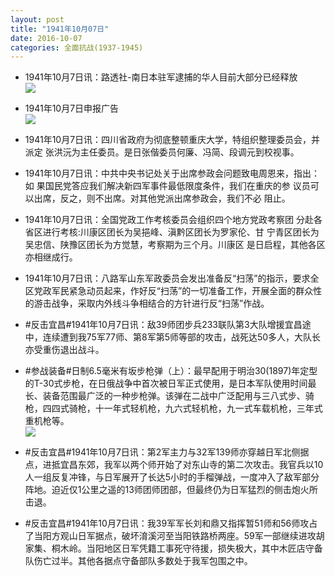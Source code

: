 ```yaml
---
layout: post
title: "1941年10月07日"
date: 2016-10-07
categories: 全面抗战(1937-1945)
---
```


<meta name="referrer" content="no-referrer" />

- 1941年10月7日讯：路透社-南日本驻军逮捕的华人目前大部分已经释放 <br/><img src="https://ww2.sinaimg.cn/large/aca367d8jw1f8k3oujgw7j205h05udg9.jpg" />

- 1941年10月7日申报广告 <br/><img src="https://ww2.sinaimg.cn/large/aca367d8jw1f8k1y7eafmj20pr0hodjw.jpg" />

- 1941年10月7日讯：四川省政府为彻底整顿重庆大学，特组织整理委员会，并派定 张洪沅为主任委员。是日张偕委员何廉、冯简、段调元到校视事。 

- 1941年10月7日讯：中共中央书记处关于出席参政会问题致电周恩来，指出：如 果国民党答应我们解决新四军事件最低限度条件，我们在重庆的参 议员可以出席，反之，则不出席。对其他党派出席参政会，我们不必 阻止。 

- 1941年10月7日讯：全国党政工作考核委员会组织四个地方党政考察团 分赴各省区进行考核:川康区团长为吴挹峰、滇黔区团长为罗家伦、甘 宁青区团长为吴忠信、陕豫区团长为方觉慧，考察期为三个月。川康区 是日启程，其他各区亦相继成行。 

- 1941年10月7日讯：八路军山东军政委员会发出准备反“扫荡”的指示，要求全区党政军民紧急动员起来，作好反“扫荡”的一切准备工作，开展全面的群众性的游击战争，采取内外线斗争相结合的方针进行反“扫荡”作战。 

- #反击宜昌#1941年10月7日讯：敌39师团步兵233联队第3大队增援宜昌途中，连续遭到我75军77师、第8军第5师等部的攻击，战死达50多人，大队长亦受重伤退出战斗。 

- #参战装备#日制6.5毫米有坂步枪弹（上）：最早配用于明治30(1897)年定型的T-30式步枪，在日俄战争中首次被日军正式使用，是日本军队使用时间最长、装备范围最广泛的一种步枪弹。该弹在二战中广泛配用与三八式步、骑枪，四四式骑枪，十一年式轻机枪，九六式轻机枪，九一式车载机枪，三年式重机枪等。 <br/><img src="https://ww3.sinaimg.cn/large/aca367d8jw1f8jh53svpwj208c0unq6n.jpg" />

- #反击宜昌#1941年10月7日讯：第2军主力与32军139师亦穿越日军北侧据点，进抵宜昌东郊，我军以两个师开始了对东山寺的第二次攻击。我官兵以10人一组反复冲锋，与日军展开了长达5小时的手榴弹战，一度冲入了敌军部分阵地。迫近仅1公里之遥的13师团师团部，但最终仍为日军猛烈的侧击炮火所击退。 

- #反击宜昌#1941年10月7日讯：我39军军长刘和鼎又指挥暂51师和56师攻占了当阳方观山日军据点，破坏淯溪河至当阳铁路桥两座。59军一部继续进攻胡家集、桐木岭。当阳地区日军凭籍工事死守待援，损失极大，其中木匠店守备队伤亡过半。其他各据点守备部队多数处于我军包围之中。 

